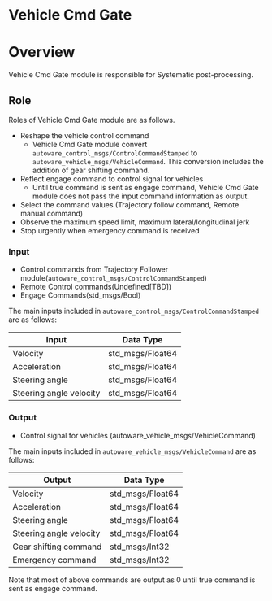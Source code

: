 # Vehicle Cmd Gate

# Overview

Vehicle Cmd Gate module is responsible for Systematic post-processing.

## Role

Roles of Vehicle Cmd Gate module are as follows.

- Reshape the vehicle control command
  - Vehicle Cmd Gate module convert `autoware_control_msgs/ControlCommandStamped` to `autoware_vehicle_msgs/VehicleCommand`. This conversion includes the addition of gear shifting command.
- Reflect engage command to control signal for vehicles
  - Until true command is sent as engage command, Vehicle Cmd Gate module does not pass the input command information as output.
- Select the command values (Trajectory follow command, Remote manual command)
- Observe the maximum speed limit, maximum lateral/longitudinal jerk
- Stop urgently when emergency command is received

### Input

- Control commands from Trajectory Follower module(`autoware_control_msgs/ControlCommandStamped`)
- Remote Control commands(Undefined[TBD])
- Engage Commands(std_msgs/Bool)

The main inputs included in `autoware_control_msgs/ControlCommandStamped` are as follows:

| Input                   | Data Type        |
| ----------------------- | ---------------- |
| Velocity                | std_msgs/Float64 |
| Acceleration            | std_msgs/Float64 |
| Steering angle          | std_msgs/Float64 |
| Steering angle velocity | std_msgs/Float64 |

### Output

- Control signal for vehicles (autoware_vehicle_msgs/VehicleCommand)

The main inputs included in `autoware_vehicle_msgs/VehicleCommand` are as follows:

| Output                  | Data Type        |
| ----------------------- | ---------------- |
| Velocity                | std_msgs/Float64 |
| Acceleration            | std_msgs/Float64 |
| Steering angle          | std_msgs/Float64 |
| Steering angle velocity | std_msgs/Float64 |
| Gear shifting command   | std_msgs/Int32   |
| Emergency command       | std_msgs/Int32   |

Note that most of above commands are output as 0 until true command is sent as engage command.
